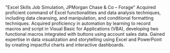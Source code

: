 "Excel Skills Job Simulation, JPMorgan Chase & Co – Forage"
Acquired proficient command of Excel functionalities and data analysis techniques, including data cleansing, and manipulation, and conditional formatting techniques.
Acquired proficiency in automation by learning to record macros and script in Visual Basic for Applications (VBA), developing two functional macros integrated with buttons using account sales data.
Gained expertise in data visualization and storytelling using Excel and PowerPoint by creating impactful charts and interactive dashboards.
